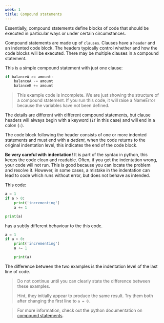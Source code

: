 ```yaml
---
week: 1
title: Compound statements
---
```


Essentially, compound statements define blocks of code that should be executed in particular ways or under certain circumstances.

Compound statements are made up of `clauses`.
Clauses have a `header` and an indented code block.
The headers typically control whether and how the code blocks will be executed.
There may be multiple clauses in a compound statement.

This is a simple compound statement with just one clause:

```python
if balanceA >= amount:
    balanceA -= amount
    balanceB += amount
```

> This example code is incomplete.
We are just showing the structure of a compound statement.
If you run this code, it will raise a NameError because the variables have not been defined.

The details are different with different compound statements, but clause headers will always begin with a keyword (`if` in this case) and will end in a colon (`:`).

The code block following the header consists of one or more indented statements and must end with a *dedent*, when the code returns to the original indentation level, this indicates the end of the code block.

**Be very careful with indentation!**
It is part of the syntax in python, this keeps the code clean and readable.
Often, if you get the indentation wrong, your code will not run. 
This is good because you can locate the problem and resolve it.
However, in some cases, a mistake in the indentation can lead to code which runs without error, but does not behave as intended.

This code:

```python
a = 1
if a > 0:
    print('incrementing')
    a += 1

print(a)
```

has a subtly different behaviour to the this code.

```python
a = 1
if a > 0:
    print('incrementing')
    a += 1

    print(a)
```

The difference between the two examples is the indentation level of the last line of code.

> Do not continue until you can clearly state the difference between these examples.
>
> Hint, they initially appear to produce the same result.
> Try them both after changing the first line to `a = 0`.

> For more information, check out the python documentation on [compound statements](https://docs.python.org/3/reference/compound_stmts.html).
